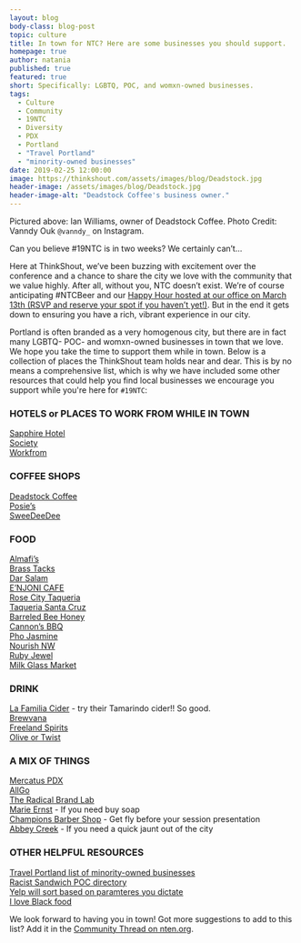 ```yaml
---
layout: blog
body-class: blog-post
topic: culture
title: In town for NTC? Here are some businesses you should support.
homepage: true
author: natania
published: true
featured: true
short: Specifically: LGBTQ, POC, and womxn-owned businesses.
tags:
  - Culture
  - Community
  - 19NTC
  - Diversity
  - PDX
  - Portland
  - "Travel Portland"
  - "minority-owned businesses"
date: 2019-02-25 12:00:00
image: https://thinkshout.com/assets/images/blog/Deadstock.jpg
header-image: /assets/images/blog/Deadstock.jpg
header-image-alt: "Deadstock Coffee's business owner."
---
```

<span class="caption">Pictured above: Ian Williams, owner of Deadstock Coffee. Photo Credit: Vanndy Ouk `@vanndy_` on Instagram.</span>

Can you believe #19NTC is in two weeks? We certainly can’t…

Here at ThinkShout, we’ve been buzzing with excitement over the conference and a chance to share the city we love with the community that we value highly. After all, without you, NTC doesn’t exist. We’re of course anticipating #NTCBeer and our [Happy Hour hosted at our office on March 13th (RSVP and reserve your spot if you haven’t yet!)](https://hhthinkshout.eventbrite.com). But in the end it gets down to ensuring you have a rich, vibrant experience in our city.

Portland is often branded as a very homogenous city, but there are in fact many LGBTQ- POC- and womxn-owned businesses in town that we love. We hope you take the time to support them while in town. Below is a collection of places the ThinkShout team holds near and dear. This is by no means a comprehensive list, which is why we have included some other resources that could help you find local businesses we encourage you support while you're here for `#19NTC`:


### HOTELS or PLACES TO WORK FROM WHILE IN TOWN
[Sapphire Hotel](http://thesapphirehotel.com/)  
[Society](https://thesocietyhotel.com/)  
[Workfrom](https://workfrom.co/)  

### COFFEE SHOPS
[Deadstock Coffee](http://www.deadstockcoffee.com/)    
[Posie’s](http://posiescafe.com/)  
[SweeDeeDee](http://www.sweedeedee.com/)  

### FOOD
[Almafi’s](https://www.amalfisrestaurant.com/)  
[Brass Tacks](http://www.brasstackssandwiches.com/)  
[Dar Salam](http://darsalamportland.com/)  
[E’NJONI CAFE](http://www.enjonicafe.com/)  
[Rose City Taqueria](https://rosecitytaqueria.com/)  
[Taqueria Santa Cruz](http://www.tiendasantacruz.com/)  
[Barreled Bee Honey](https://www.thebarreledbee.com/)  
[Cannon’s BBQ](https://www.yelp.com/biz/cannons-rib-express-portland)  
[Pho Jasmine](https://www.yelp.com/biz/pho-jasmine-restaurant-portland)  
[Nourish NW](http://nourishnorthwest.com/)  
[Ruby Jewel](http://www.rubyjewel.com/)   
[Milk Glass Market](http://www.milkglassmrkt.com/)  

### DRINK
[La Familia Cider](http://lafamiliacider.com/) - try their Tamarindo cider!! So good.  
[Brewvana](https://www.brewvana.com)  
[Freeland Spirits](https://www.freelandspirits.com/)  
[Olive or Twist](http://www.oliveortwistmartinibar.com/index2.php)  

### A MIX OF THINGS
[Mercatus PDX](https://mercatuspdx.com/#home)   
[AllGo](https://www.canweallgo.com/)  
[The Radical Brand Lab](https://theradicalbrandlab.com/)  
[Marie Ernst](https://www.marieernst.com/) - If you need buy soap  
[Champions Barber Shop](https://www.championspdx.com/) - Get fly before your session presentation  
[Abbey Creek](https://www.abbeycreekvineyard.com/) - If you need a quick jaunt out of the city  

### OTHER HELPFUL RESOURCES

[Travel Portland list of minority-owned businesses](https://www.travelportland.com/directory/feature/minority-owned-business/)  
[Racist Sandwich POC directory](http://www.racistsandwich.com/pocdirectory)  
[Yelp will sort based on paramteres you dictate](https://www.yelp.com/search?find_desc=woman%20owned&find_loc=Portland%2C%20OR)  
[I love Black food](https://iloveblackfood.com/pdx-directory)  

We look forward to having you in town! Got more suggestions to add to this list? Add it in the [Community Thread on nten.org](https://community.nten.org/communities/community-home/digestviewer?CommunityKey=4d36fcae-0adf-4a97-82ce-b028aef06c46&tab=digestviewer&MDATE=74774756%3E&UserKey=2ebbe068-cc21-48e0-b9cb-2947a8182c57&sKey=a819203a2b544e43a5aa).
